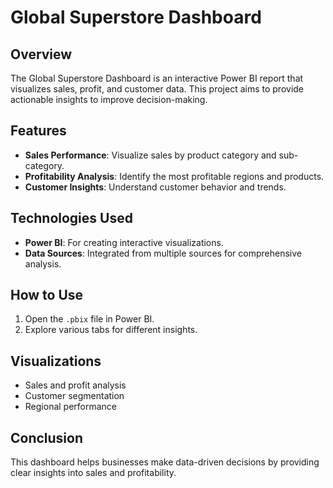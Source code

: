 # Global Superstore Dashboard

## Overview
The Global Superstore Dashboard is an interactive Power BI report that visualizes sales, profit, and customer data. This project aims to provide actionable insights to improve decision-making.

## Features
- **Sales Performance**: Visualize sales by product category and sub-category.
- **Profitability Analysis**: Identify the most profitable regions and products.
- **Customer Insights**: Understand customer behavior and trends.

## Technologies Used
- **Power BI**: For creating interactive visualizations.
- **Data Sources**: Integrated from multiple sources for comprehensive analysis.

## How to Use
1. Open the `.pbix` file in Power BI.
2. Explore various tabs for different insights.

## Visualizations
- Sales and profit analysis
- Customer segmentation
- Regional performance

## Conclusion
This dashboard helps businesses make data-driven decisions by providing clear insights into sales and profitability.
